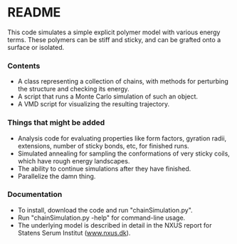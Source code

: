 # README #

This code simulates a simple explicit polymer model with various energy terms. These polymers can be stiff and sticky, and can be grafted onto a surface or isolated.

### Contents ###

* A class representing a collection of chains, with methods for perturbing the structure and checking its energy.
* A script that runs a Monte Carlo simulation of such an object.
* A VMD script for visualizing the resulting trajectory.

### Things that might be added ###

* Analysis code for evaluating properties like form factors, gyration radii, extensions, number of sticky bonds, etc, for finished runs.
* Simulated annealing for sampling the conformations of very sticky coils, which have rough energy landscapes.
* The ability to continue simulations after they have finished.
* Parallelize the damn thing.

### Documentation ###

* To install, download the code and run "chainSimulation.py". 
* Run "chainSimulation.py -help" for command-line usage.
* The underlying model is described in detail in the NXUS report for Statens Serum Institut (www.nxus.dk).
